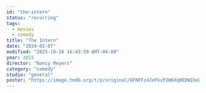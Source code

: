 ```yaml
---
id: "the-intern"
status: "recurring"
tags:
  - movies
  - comedy
title: "The Intern"
date: "2024-02-07"
modified: "2025-10-16 16:43:59 GMT-04:00"
year: 2015
director: "Nancy Meyers"
category: "comedy"
studio: "general"
poster: "https://image.tmdb.org/t/p/original/6FNFFz4JeFkcP2W6Xq0EDWIkeXl.jpg"
---
```

